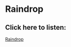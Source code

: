 # Raindrop

## Click here to listen:

<a href="https://raindrop-s.herokuapp.com/" target="_blank">Raindrop</a>
